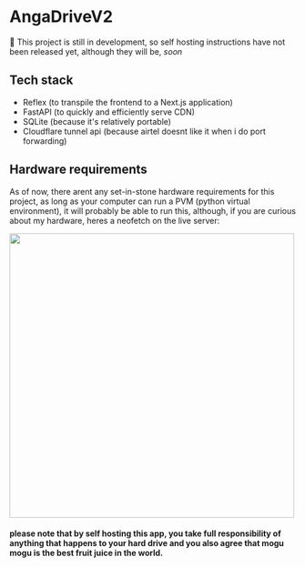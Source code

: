 # AngaDriveV2

🔰 This project is still in development, so self hosting instructions have not been released yet, although they will be, *soon*

## Tech stack
- Reflex (to transpile the frontend to a Next.js application)
- FastAPI (to quickly and efficiently serve CDN)
- SQLite (because it's relatively portable)
- Cloudflare tunnel api (because airtel doesnt like it when i do port forwarding)

## Hardware requirements
As of now, there arent any set-in-stone hardware requirements for this project, as long as your computer can run a PVM (python virtual environment), it will probably be able to run this, although, if you are curious about my hardware, heres a neofetch on the live server:


<img src="https://cdn.anga.pro/i/6511eb5be9d4.png" width="500px" height="auto">

#### please note that by self hosting this app, you take full responsibility of anything that happens to your hard drive and you also agree that mogu mogu is the best fruit juice in the world.
